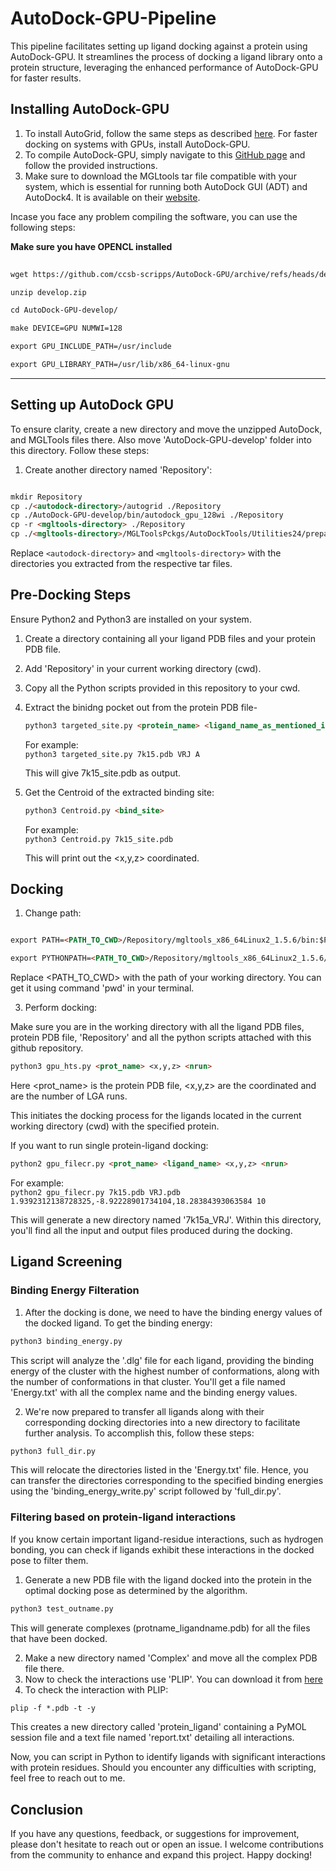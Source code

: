 # AutoDock-GPU-Pipeline

This pipeline facilitates setting up ligand docking against a protein using AutoDock-GPU. It streamlines the process of docking a ligand library onto a protein structure, leveraging the enhanced performance of AutoDock-GPU for faster results.

## Installing AutoDock-GPU

1. To install AutoGrid, follow the same steps as described [here](https://github.com/gautam2002m/AutoDockPipeline). For faster docking on systems with GPUs, install AutoDock-GPU. 
2. To compile AutoDock-GPU, simply navigate to this [GitHub page](https://github.com/ccsb-scripps/AutoDock-GPU) and follow the provided instructions.
3. Make sure to download the MGLtools tar file compatible with your system, which is essential for running both AutoDock GUI (ADT) and AutoDock4. It is available on their [website](https://ccsb.scripps.edu/mgltools/).


Incase you face any problem compiling the software, you can use the following steps:

**Make sure you have OPENCL installed**

```markdown
 
wget https://github.com/ccsb-scripps/AutoDock-GPU/archive/refs/heads/develop.zip

unzip develop.zip

cd AutoDock-GPU-develop/

make DEVICE=GPU NUMWI=128

export GPU_INCLUDE_PATH=/usr/include

export GPU_LIBRARY_PATH=/usr/lib/x86_64-linux-gnu

```
---

## Setting up AutoDock GPU

To ensure clarity, create a new directory and move the unzipped AutoDock, and MGLTools files there. Also move 'AutoDock-GPU-develop' folder into this directory. Follow these steps:

1. Create another directory named 'Repository':

```markdown

mkdir Repository
cp ./<autodock-directory>/autogrid ./Repository
cp ./AutoDock-GPU-develop/bin/autodock_gpu_128wi ./Repository
cp -r <mgltools-directory> ./Repository
cp ./<mgltools-directory>/MGLToolsPckgs/AutoDockTools/Utilities24/prepare_*4.py ./Repository

```
Replace `<autodock-directory>` and `<mgltools-directory>` with the directories you extracted from the respective tar files.

## Pre-Docking Steps

Ensure Python2 and Python3 are installed on your system.

1. Create a directory containing all your ligand PDB files and your protein PDB file.
2. Add 'Repository' in your current working directory (cwd).
3. Copy all the Python scripts provided in this repository to your cwd.
4. Extract the binidng pocket out from the protein PDB file-
   
   ```markdown
   python3 targeted_site.py <protein_name> <ligand_name_as_mentioned_in_pdb_file> <CHAIN_ID_for_ligand>
   ```

   For example:
   <br>
   `python3 targeted_site.py 7k15.pdb VRJ A`

   This will give 7k15_site.pdb as output.

   
6. Get the Centroid of the extracted binding site:
   
   ```markdown
   python3 Centroid.py <bind_site>
   ```

   
   For example:
   <br>
   `python3 Centroid.py 7k15_site.pdb`

   This will print out the <x,y,z> coordinated.

 ## Docking

 1. Change path:

```markdown

export PATH=<PATH_TO_CWD>/Repository/mgltools_x86_64Linux2_1.5.6/bin:$PATH

export PYTHONPATH=<PATH_TO_CWD>/Repository/mgltools_x86_64Linux2_1.5.6/MGLToolsPckgs/:$PYTHONPATH

```
Replace <PATH_TO_CWD> with the path of your working directory. You can get it using command 'pwd' in your terminal.

3. Perform docking:

Make sure you are in the working directory with all the ligand PDB files, protein PDB file, 'Repository' and all the python scripts attached with this github repository.

```markdown 
python3 gpu_hts.py <prot_name> <x,y,z> <nrun>
```

Here <prot_name> is the protein PDB file, <x,y,z> are the coordinated and <nrun> are the number of LGA runs. 

This initiates the docking process for the ligands located in the current working directory (cwd) with the specified protein.

If you want to run single protein-ligand docking:

```markdown 
python2 gpu_filecr.py <prot_name> <ligand_name> <x,y,z> <nrun>
```

For example:
<br>
`python2 gpu_filecr.py 7k15.pdb VRJ.pdb 1.9392312138728325,-8.92228901734104,18.28384393063584 10`

This will generate a new directory named '7k15a_VRJ'. Within this directory, you'll find all the input and output files produced during the docking.

## Ligand Screening

### Binding Energy Filteration

1. After the docking is done, we need to have the binding energy values of the docked ligand. To get the binding energy:

```markdown 
python3 binding_energy.py
```

This script will analyze the '.dlg' file for each ligand, providing the binding energy of the cluster with the highest number of conformations, along with the number of conformations in that cluster. You'll get a file named 'Energy.txt' with all the complex name and the binding energy values.

2. We're now prepared to transfer all ligands along with their corresponding docking directories into a new directory to facilitate further analysis. To accomplish this, follow these steps:

``` markdown
python3 full_dir.py
```

This will relocate the directories listed in the 'Energy.txt' file. Hence, you can transfer the directories corresponding to the specified binding energies using the 'binding_energy_write.py' script followed by 'full_dir.py'.

### Filtering based on protein-ligand interactions

If you know certain important ligand-residue interactions, such as hydrogen bonding, you can check if ligands exhibit these interactions in the docked pose to filter them.

1. Generate a new PDB file with the ligand docked into the protein in the optimal docking pose as determined by the algorithm.
   
``` markdown
python3 test_outname.py 
```
This will generate complexes (protname_ligandname.pdb) for all the files that have been docked.

2. Make a new directory named 'Complex' and move all the complex PDB file there.
3. Now to check the interactions use 'PLIP'. You can download it from [here](https://github.com/pharmai/plip)
4. To check the interaction with PLIP:
``` markdown
plip -f *.pdb -t -y
```
This creates a new directory called 'protein_ligand' containing a PyMOL session file and a text file named 'report.txt' detailing all interactions.

Now, you can script in Python to identify ligands with significant interactions with protein residues. Should you encounter any difficulties with scripting, feel free to reach out to me.

## Conclusion

If you have any questions, feedback, or suggestions for improvement, please don't hesitate to reach out or open an issue. I welcome contributions from the community to enhance and expand this project. Happy docking!




   








 
